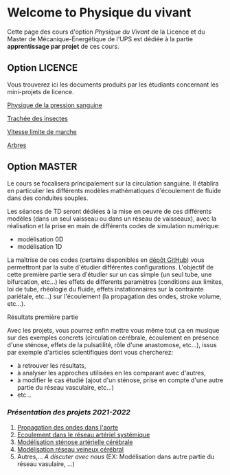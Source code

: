 # Welcome to Physique du vivant

Cette page des cours d'option _Physique du Vivant_ de la Licence et du Master de Mécanique-Énergétique de l'UPS
est dédiée à la partie **apprentissage par projet** de ces cours.

## Option LICENCE
Vous trouverez ici les documents produits par les étudiants concernant les mini-projets de licence.

[Physique de la pression sanguine](PPS.pdf)

[Trachée des insectes](RapportDef_CC1_BIOMECA_2023_SBAI_LABRID.pdf)

[Vitesse limite de marche](Vitesse_limite_de_marche_Laborie_Schoepff.pdf)

[Arbres](CC1_arbres.pdf)

## Option MASTER
Le cours se focalisera principalement sur la circulation sanguine.
Il établira en particulier les différents modèles mathématiques d'écoulement de
fluide dans des conduites souples.

Les séances de TD seront dédiées à la mise en oeuvre de ces différents modèles (dans un seul 
vaisseau ou dans un réseau de vaisseaux), avec la réalisation et la prise en main
de différents codes de simulation numérique:
- modélisation 0D
- modélisation 1D

La maîtrise de ces codes (certains disponibles en [dépôt GitHub](https://github.com/PattyPat31/Mecanique-du-vivant))
vous permettront par la suite d'étudier différentes configurations.
L'objectif de cette première partie sera d'étudier sur un cas simple (un seul tube, une bifurcation, etc...) 
les effets de differents paramètres (conditions aux limites, loi de tube, rhéologie du fluide, effets instationnaires
sur la contrainte pariétale, etc...) sur l'écoulement (la propagation des ondes, stroke volume, etc...).

Résultats première partie

Avec les projets, vous pourrez enfin mettre vous même tout ça en musique sur
des exemples concrets (circulation cérébrale, écoulement en présence d'une sténose, 
effets de la pulsatilité, rôle d'une anastomose, etc...), issus par exemple d'articles 
scientifiques dont vous chercherez:
- à retrouver les résultats,
- à analyser les approches utilisées en les comparant avec d'autres,
- à modifier le cas étudié (ajout d'un sténose, prise en compte d'une autre partie du réseau vasculaire, etc...)
- etc...

### _Présentation des projets 2021-2022_

1. [Propagation des ondes dans l'aorte](projet_aorte.md)
2. [Ecoulement dans le réseau artériel systémique](projet_reseau_arteriel.md)
3. [Modélisation sténose artérielle cérébrale](projet_stenose.md)
4. [Modélisation réseau veineux cérébral](projet_veineux.md)
5. Autres,... _A discuter avec nous_ (EX: Modélisation dans autre partie du réseau vasulaire, ...)
